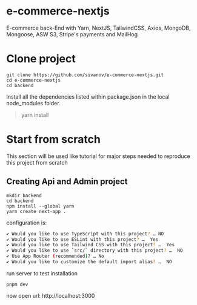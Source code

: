 # e-commerce-nextjs
E-commerce back-End with Yarn, NextJS, TailwindCSS, Axios, MongoDB, Mongoose, ASW S3, Stripe's payments and MailHog

# Clone project 
```
git clone https://github.com/sivanov/e-commerce-nextjs.git
cd e-commerce-nextjs
cd backend
```

Install all the dependencies listed within package.json in the local node_modules folder.
> yarn install

# Start from scratch
This section will be used like  tutorial for major steps needed to reproduce this project from scratch

## Creating Api and Admin project

```
mkdir backend
cd backend
npm install --global yarn
yarn create next-app .
```

configuration is:
```sh
✔ Would you like to use TypeScript with this project? … NO
✔ Would you like to use ESLint with this project? …  Yes
✔ Would you like to use Tailwind CSS with this project? …  Yes
✔ Would you like to use `src/` directory with this project? …  NO
✔ Use App Router (recommended)? … No 
✔ Would you like to customize the default import alias? …  NO
```

run server to test installation
```
pnpm dev
```
now open url: http://localhost:3000